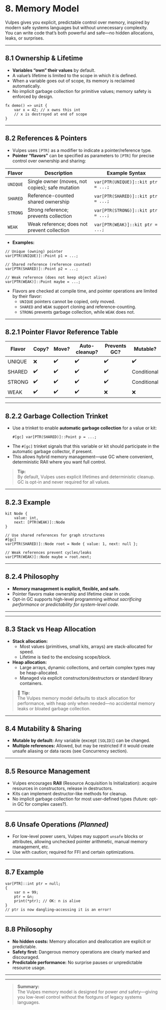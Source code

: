 # 8. Memory Model

Vulpes gives you explicit, predictable control over memory, inspired by modern safe systems languages but without unnecessary complexity.  
You can write code that’s both powerful and safe—no hidden allocations, leaks, or surprises.

---

## 8.1 Ownership & Lifetime

- **Variables “own” their values** by default.
- A value’s lifetime is limited to the scope in which it is defined.
- When a variable goes out of scope, its memory is reclaimed automatically.
- No implicit garbage collection for primitive values; memory safety is enforced by design.

```vlp
fx demo() => unit {
    var x = 42; // x owns this int
    // x is destroyed at end of scope
}
```

---


## 8.2 References & Pointers

- Vulpes uses `[PTR]` as a modifier to indicate a pointer/reference type.
- **Pointer “flavors”** can be specified as parameters to `[PTR]` for precise control over ownership and sharing:

| Flavor   | Description                                    | Example Syntax                        |
|----------|------------------------------------------------|---------------------------------------|
| `UNIQUE` | Single owner (moves, not copies); safe mutation| `var[PTR(UNIQUE)]::kit ptr = ...;`    |
| `SHARED` | Reference-counted shared ownership             | `var[PTR(SHARED)]::kit ptr = ...;`    |
| `STRONG` | Strong reference; prevents collection          | `var[PTR(STRONG)]::kit ptr = ...;`    |
| `WEAK`   | Weak reference; does not prevent collection    | `var[PTR(WEAK)]::kit ptr = ...;`      |

- **Examples:**

```vlp
// Unique (owning) pointer
var[PTR(UNIQUE)]::Point p1 = ...;

// Shared reference (reference counted)
var[PTR(SHARED)]::Point p2 = ...;

// Weak reference (does not keep object alive)
var[PTR(WEAK)]::Point maybe = ...;
```

- Flavors are checked at compile time, and pointer operations are limited by their flavor:
    - `UNIQUE` pointers cannot be copied, only moved.
    - `SHARED` and `WEAK` support cloning and reference-counting.
    - `STRONG` prevents garbage collection, while `WEAK` does not.

---

## 8.2.1 Pointer Flavor Reference Table

| Flavor   | Copy? | Move? | Auto-cleanup? | Prevents GC? | Mutable? |
|----------|-------|-------|---------------|--------------|----------|
| UNIQUE   |   ❌   |  ✔️   |      ✔️      |     ✔️       |   ✔️     |
| SHARED   |   ✔️   |  ✔️   |      ✔️      |     ✔️       |   Conditional |
| STRONG   |   ✔️   |  ✔️   |      ✔️      |     ✔️       |   Conditional |
| WEAK     |   ✔️   |  ✔️   |      ✔️      |     ❌       |   ❌     |

---

## 8.2.2 Garbage Collection Trinket

- Use a trinket to enable **automatic garbage collection** for a value or kit:
    ```vlp
    #[gc] var[PTR(SHARED)]::Point p = ...;
    ```
- The `#[gc]` trinket signals that this variable or kit should participate in the automatic garbage collector, if present.
- This allows hybrid memory management—use GC where convenient, deterministic RAII where you want full control.

> **Tip:**  
> By default, Vulpes uses explicit lifetimes and deterministic cleanup. GC is opt-in and never required for all values.

---

## 8.2.3 Example

```vlp
kit Node {
    value: int,
    next: [PTR(WEAK)]::Node
}

// Use shared references for graph structures
#[gc]
var[PTR(SHARED)]::Node root = Node { value: 1, next: null };

// Weak references prevent cycles/leaks
var[PTR(WEAK)]::Node maybe = root.next;
```

---

## 8.2.4 Philosophy

- **Memory management is explicit, flexible, and safe.**
- Pointer flavors make ownership and lifetime clear in code.
- Opt-in GC supports high-level programming *without sacrificing performance or predictability for system-level code.*

---

<!--
TODO:
- Document flavor-specific errors at compile-time (e.g., copying UNIQUE)
- Specify how garbage collector interacts with #[gc] trinket and pointer flavors
- Provide recipes for common memory patterns (linked lists, trees, graphs, etc.)
-->

---

## 8.3 Stack vs Heap Allocation

- **Stack allocation:**  
  - Most values (primitives, small kits, arrays) are stack-allocated for speed.
  - Lifetime is tied to the enclosing scope/block.
- **Heap allocation:**  
  - Large arrays, dynamic collections, and certain complex types may be heap-allocated.
  - Managed via explicit constructors/destructors or standard library containers.

> 🦊 **Tip:**  
> The Vulpes memory model defaults to stack allocation for performance, with heap only when needed—no accidental memory leaks or bloated garbage collection.

---

## 8.4 Mutability & Sharing

- **Mutable by default:** Any variable (except `[SOLID]`) can be changed.
- **Multiple references:** Allowed, but may be restricted if it would create unsafe aliasing or data races (see Concurrency section).

---

## 8.5 Resource Management

- Vulpes encourages **RAII** (Resource Acquisition Is Initialization): acquire resources in constructors, release in destructors.
- Kits can implement destructor-like methods for cleanup.
- No implicit garbage collection for most user-defined types (future: opt-in GC for complex cases?).

---

## 8.6 Unsafe Operations *(Planned)*

- For low-level power users, Vulpes may support `unsafe` blocks or attributes, allowing unchecked pointer arithmetic, manual memory management, etc.
- Use with caution; required for FFI and certain optimizations.

---

## 8.7 Example

```vlp
var[PTR]::int ptr = null;
{
    var n = 99;
    ptr = &n;
    print(*ptr); // OK: n is alive
}
// ptr is now dangling—accessing it is an error!
```

---

## 8.8 Philosophy

- **No hidden costs:** Memory allocation and deallocation are explicit or predictable.
- **Safety first:** Dangerous memory operations are clearly marked and discouraged.
- **Predictable performance:** No surprise pauses or unpredictable resource usage.

---

<!--
TODO:
- Finalize dereference and address-of syntax
- Specify error messages for invalid memory access
- Document standard library containers’ allocation strategies
- Add details for FFI/unsafe blocks when ready
-->

---

> **Summary:**  
> The Vulpes memory model is designed for power *and* safety—giving you low-level control without the footguns of legacy systems languages.